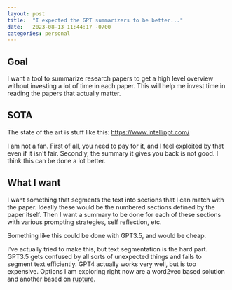 ```yaml
---
layout: post
title:  "I expected the GPT summarizers to be better..."
date:   2023-08-13 11:44:17 -0700
categories: personal
---
```


## Goal

I want a tool to summarize research papers to get a high level overview without investing a lot of time in each paper. This will help me invest time in reading the papers that actually matter.

## SOTA


The state of the art is stuff like this:
https://www.intellippt.com/

I am not a fan. First of all, you need to pay for it, and I feel exploited by that even if it isn't fair. Secondly, the summary it gives you back is not good. I think this can be done a lot better.

## What I want

I want something that segments the text into sections that I can match with the paper. Ideally these would be the numbered sections defined by the paper itself. Then I want a summary to be done for each of these sections with various prompting strategies, self reflection, etc.

Something like this could be done with GPT3.5, and would be cheap. 

I've actually tried to make this, but text segmentation is the hard part. GPT3.5 gets confused by all sorts of unexpected things and fails to segment text efficiently. GPT4 actually works very well, but is too expensive. Options I am exploring right now are a word2vec based solution and another based on [rupture](https://github.com/deepcharles/ruptures).
